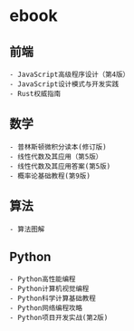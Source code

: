 # ebook

## 前端
    - JavaScript高级程序设计（第4版）
    - JavaScript设计模式与开发实践
    - Rust权威指南
## 数学
    - 普林斯顿微积分读本(修订版)
    - 线性代数及其应用（第5版）
    - 线性代数及其应用答案(第5版)
    - 概率论基础教程(第9版)
## 算法
    - 算法图解
## Python
    - Python高性能编程
    - Python计算机视觉编程
    - Python科学计算基础教程
    - Python网络编程攻略
    - Python项目开发实战(第2版)